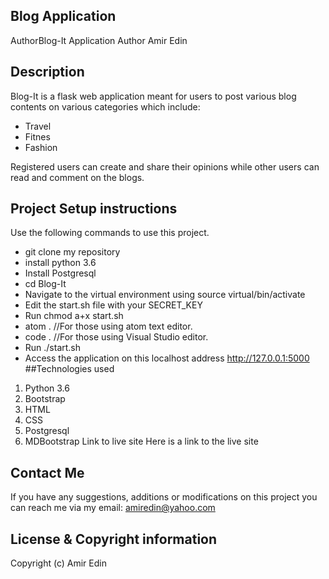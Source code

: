 ## Blog Application

AuthorBlog-It Application
Author
Amir Edin

## Description
Blog-It is a flask web application meant for users to post various blog contents on various categories which include:


* Travel
* Fitnes
* Fashion


Registered users can create and share their opinions while other users can read and comment on the blogs.

## Project Setup instructions
Use the following commands to use this project.

* git clone my repository
* install python 3.6
* Install Postgresql
* cd Blog-It
* Navigate to the virtual environment using source virtual/bin/activate
* Edit the start.sh file with your SECRET_KEY
* Run chmod a+x start.sh
* atom . //For those using atom text editor.
* code . //For those using Visual Studio editor.
* Run ./start.sh
* Access the application on this localhost address http://127.0.0.1:5000
##Technologies used

1. Python 3.6
2. Bootstrap
3. HTML
4. CSS
5. Postgresql
6. MDBootstrap
Link to live site
Here is a link to the live site

## Contact Me
If you have any suggestions, additions or modifications on this project you can reach me via my email: amiredin@yahoo.com

## License & Copyright information
Copyright (c) Amir Edin
